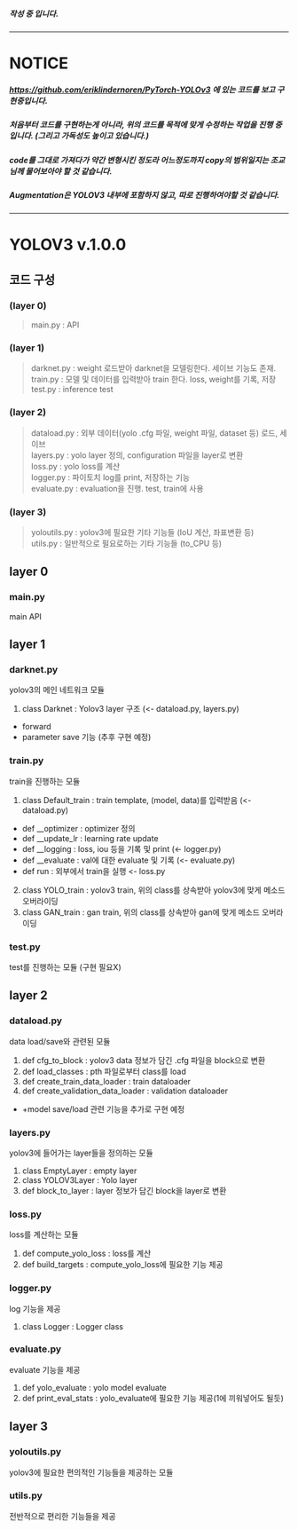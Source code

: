 ##### 작성 중 입니다.
------------
# NOTICE

##### https://github.com/eriklindernoren/PyTorch-YOLOv3 에 있는 코드를 보고 구현중입니다.
##### 처음부터 코드를 구현하는게 아니라, 위의 코드를 목적에 맞게 수정하는 작업을 진행 중입니다. (그리고 가독성도 높이고 있습니다.)
##### code를 그대로 가져다가 약간 변형시킨 정도라 어느정도까지 copy의 범위일지는 조교님께 물어보아야 할 것 같습니다.
##### Augmentation은 YOLOV3 내부에 포함하지 않고, 따로 진행하여야할 것 같습니다.
------------
# YOLOV3 v.1.0.0

## 코드 구성
### (layer 0)
> main.py : API

### (layer 1)
> darknet.py : weight 로드받아 darknet을 모델링한다. 세이브 기능도 존재.  
> train.py : 모델 및 데이터를 입력받아 train 한다. loss, weight를 기록, 저장  
> test.py : inference test

### (layer 2)
> dataload.py : 외부 데이터(yolo .cfg 파일, weight 파일, dataset 등) 로드, 세이브  
> layers.py : yolo layer 정의, configuration 파일을 layer로 변환  
> loss.py : yolo loss를 계산  
> logger.py : 파이토치 log를 print, 저장하는 기능  
> evaluate.py : evaluation을 진행. test, train에 사용 

### (layer 3)
> yoloutils.py : yolov3에 필요한 기타 기능들 (IoU 계산, 좌표변환 등)  
> utils.py : 일반적으로 필요로하는 기타 기능들 (to_CPU 등)  

## layer 0
### main.py
main API

## layer 1
### darknet.py
yolov3의 메인 네트워크 모듈
1. class Darknet : Yolov3 layer 구조 (<- dataload.py, layers.py)
+ forward 
+ parameter save 기능 (추후 구현 예정)
### train.py
train을 진행하는 모듈
1. class Default_train : train template, (model, data)를 입력받음 (<- dataload.py)
+ def __optimizer : optimizer 정의
+ def __update_lr : learning rate update
+ def __logging : loss, iou 등을 기록 및 print (<- logger.py)
+ def __evaluate : val에 대한 evaluate 및 기록 (<- evaluate.py)
+ def run : 외부에서 train을 실행 <- loss.py
2. class YOLO_train : yolov3 train, 위의 class를 상속받아 yolov3에 맞게 메소드 오버라이딩
3. class GAN_train : gan train, 위의 class를 상속받아 gan에 맞게 메소드 오버라이딩
### test.py
test를 진행하는 모듈 (구현 필요X)

## layer 2
### dataload.py
data load/save와 관련된 모듈
1. def cfg_to_block : yolov3 data 정보가 담긴 .cfg 파일을 block으로 변환
2. def load_classes : pth 파일로부터 class를 load
3. def create_train_data_loader : train dataloader
4. def create_validation_data_loader : validation dataloader
+ +model save/load 관련 기능을 추가로 구현 예정
### layers.py
yolov3에 들어가는 layer들을 정의하는 모듈
1. class EmptyLayer : empty layer
2. class YOLOV3Layer : Yolo layer
3. def block_to_layer : layer 정보가 담긴 block을 layer로 변환
### loss.py
loss를 계산하는 모듈
1. def compute_yolo_loss : loss를 계산
2. def build_targets : compute_yolo_loss에 필요한 기능 제공 
### logger.py
log 기능을 제공
1. class Logger : Logger class
### evaluate.py
evaluate 기능을 제공
1. def yolo_evaluate : yolo model evaluate
2. def print_eval_stats : yolo_evaluate에 필요한 기능 제공(1에 끼워넣어도 될듯)

## layer 3
### yoloutils.py
yolov3에 필요한 편의적인 기능들을 제공하는 모듈
### utils.py
전반적으로 편리한 기능들을 제공
